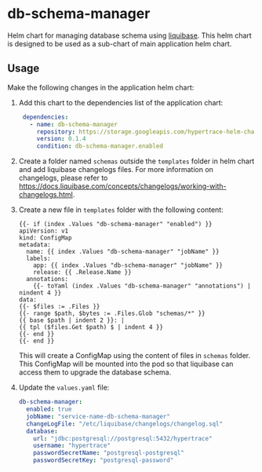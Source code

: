# db-schema-manager
Helm chart for managing database schema using [liquibase](https://www.liquibase.org/). This helm chart is designed to be used as a sub-chart of main application helm chart.

## Usage
Make the following changes in the application helm chart:

1. Add this chart to the dependencies list of the application chart:
   ```yaml
    dependencies:
      - name: db-schema-manager
        repository: https://storage.googleapis.com/hypertrace-helm-charts
        version: 0.1.4
        condition: db-schema-manager.enabled
   ```

2. Create a folder named `schemas` outside the `templates` folder in helm chart and add liquibase changelogs files. For more information on changelogs, please refer to https://docs.liquibase.com/concepts/changelogs/working-with-changelogs.html.

3. Create a new file in `templates` folder with the following content:
   ```
   {{- if (index .Values "db-schema-manager" "enabled") }}
   apiVersion: v1
   kind: ConfigMap
   metadata:
     name: {{ index .Values "db-schema-manager" "jobName" }}
     labels:
       app: {{ index .Values "db-schema-manager" "jobName" }}
       release: {{ .Release.Name }}
     annotations:
       {{- toYaml (index .Values "db-schema-manager" "annotations") | nindent 4 }}
   data:
   {{- $files := .Files }}
   {{- range $path, $bytes := .Files.Glob "schemas/*" }}
   {{ base $path | indent 2 }}: |
   {{ tpl ($files.Get $path) $ | indent 4 }}
   {{- end }}
   {{- end }}
   ```
   This will create a ConfigMap using the content of files in `schemas` folder. This ConfigMap will be mounted into the pod so that liquibase can access them to upgrade the database schema.

4. Update the `values.yaml` file:
   ```yaml
   db-schema-manager:
     enabled: true
     jobName: "service-name-db-schema-manager"
     changeLogFile: "/etc/liquibase/changelogs/changelog.sql"
     database:
       url: "jdbc:postgresql://postgresql:5432/hypertrace"
       username: "hypertrace"
       passwordSecretName: "postgresql-postgresql"
       passwordSecretKey: "postgresql-password"
   ```  
